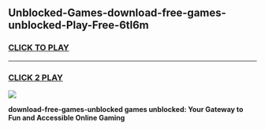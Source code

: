 
## Unblocked-Games-download-free-games-unblocked-Play-Free-6tl6m
<h3>
<a href="https://premium76.site?title=download-free-games-unblocked&ref=20A">CLICK TO PLAY</a></h3>
<hr>

<h3>
<a href="https://premium76.site?title=download-free-games-unblocked&ref=20A">CLICK 2 PLAY</a>
  
</h3>

<a href="https://premium76.site?title=download-free-games-unblocked&ref=20A"><img src="https://clearcache.store/games.png"></a>


**download-free-games-unblocked games unblocked: Your Gateway to Fun and Accessible Online Gaming**
